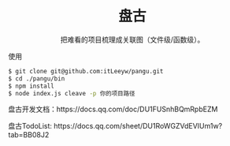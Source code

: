 <h1 align="center">盘古</h1>
<p align="center">把难看的项目梳理成关联图（文件级/函数级）。</p>


使用

```bash
$ git clone git@github.com:itLeeyw/pangu.git
$ cd ./pangu/bin
$ npm install
$ node index.js cleave -p 你的项目路径
```

<p>盘古开发文档：https://docs.qq.com/doc/DU1FUSnhBQmRpbEZM</p>
<p>盘古TodoList: https://docs.qq.com/sheet/DU1RoWGZVdEVIUm1w?tab=BB08J2</p>
